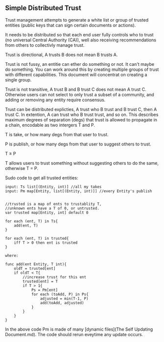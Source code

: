 ## Simple Distributed Trust

Trust management attempts to generate a white list or group of trusted entities (public keys that can sign certain documents or actions).

It needs to be distributed so that each end user fully controls who to trust (no universal Central Authority (CA)), well also receiving recommendations from others to collectivly manage trust.

Trust is directional, A trusts B does not mean B trusts A.

Trust is not fussy, an entitie can ether do something or not. It can't maybe do something. You can work around this by creating multiple groups of trust with different capabilities. This document will concentrat on creating a single group.

Trust is not transitive, A trust B and B trust C does not mean A trust C. Otherwise users can not select to only trust a subset of a community, and adding or removing any entity require consensus.

Trust can be distributed explicties, A trust who B trust and B trust C, then A trust C. In extention, A can trust who B trust trust, and so on. This describes maximum degrees of separation (degs) that trust is allowed to propagate in a chain, encodable as two intergers T and P. 

T is take, or how many degs from that user to trust. 

P is publish, or how many degs from that user to suggest others to trust.

T ≥ P

T allows users to trust something without suggesting others to do the same, otherwise T = P.

Sudo code to get all trusted entities:
	
	input: Ts list[(Entity, int)] //all my takes
	input: Pm map[Entity, list[(Entity, int)]] //every Entity's publish


	//trusted is a map of ents to trustablity T,
	//unknown ents have a T of 0, or untrusted.
	var trusted map[Entity, int] default 0 
	
	for each (ent, T) in Ts{
		add(ent, T)
	} 
	
	for each (ent, T) in trusted{
		iff T > 0 then ent is trusted
	}
	
	where:
	
	func add(ent Entity, T int){
		oldT = trusted[ent]
		if oldT < T{
			//increase trust for this ent
			trusted[ent] = T
			if T > 1{
				Ps = Pm[ent]
				for each (toAdd, P) in Ps{
					adjusted = min(T-1, P)
					add(toAdd, adjusted)
				} 
			}
		}
	}
	
In the above code Pm is made of many [dynamic files](The Self Updating Document.md). The code should rerun eveytime any update occurs.

